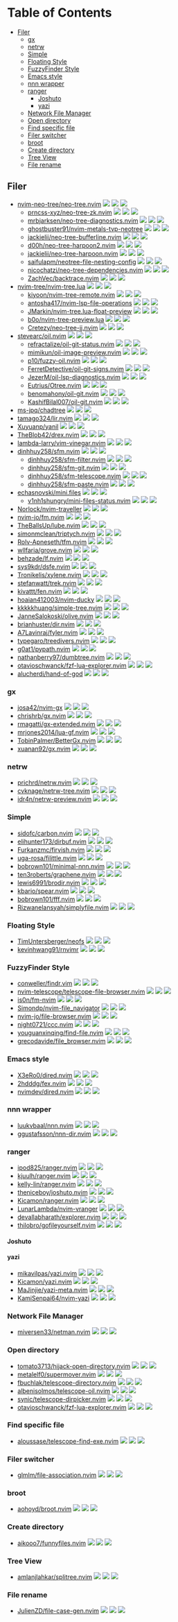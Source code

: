 # Table of Contents

<!-- toc -->

- [Filer](#filer)
  - [gx](#gx)
  - [netrw](#netrw)
  - [Simple](#simple)
  - [Floating Style](#floating-style)
  - [FuzzyFinder Style](#fuzzyfinder-style)
  - [Emacs style](#emacs-style)
  - [nnn wrapper](#nnn-wrapper)
  - [ranger](#ranger)
    - [Joshuto](#joshuto)
    - [yazi](#yazi)
  - [Network File Manager](#network-file-manager)
  - [Open directory](#open-directory)
  - [Find specific file](#find-specific-file)
  - [Filer switcher](#filer-switcher)
  - [broot](#broot)
  - [Create directory](#create-directory)
  - [Tree View](#tree-view)
  - [File rename](#file-rename)

<!-- tocstop -->

## Filer

- [nvim-neo-tree/neo-tree.nvim](https://github.com/nvim-neo-tree/neo-tree.nvim) ![](https://img.shields.io/github/stars/nvim-neo-tree/neo-tree.nvim) ![](https://img.shields.io/github/last-commit/nvim-neo-tree/neo-tree.nvim) ![](https://img.shields.io/github/commit-activity/y/nvim-neo-tree/neo-tree.nvim)
  - [prncss-xyz/neo-tree-zk.nvim](https://github.com/prncss-xyz/neo-tree-zk.nvim) ![](https://img.shields.io/github/stars/prncss-xyz/neo-tree-zk.nvim) ![](https://img.shields.io/github/last-commit/prncss-xyz/neo-tree-zk.nvim) ![](https://img.shields.io/github/commit-activity/y/prncss-xyz/neo-tree-zk.nvim)
  - [mrbjarksen/neo-tree-diagnostics.nvim](https://github.com/mrbjarksen/neo-tree-diagnostics.nvim) ![](https://img.shields.io/github/stars/mrbjarksen/neo-tree-diagnostics.nvim) ![](https://img.shields.io/github/last-commit/mrbjarksen/neo-tree-diagnostics.nvim) ![](https://img.shields.io/github/commit-activity/y/mrbjarksen/neo-tree-diagnostics.nvim)
  - [ghostbuster91/nvim-metals-tvp-neotree](https://github.com/ghostbuster91/nvim-metals-tvp-neotree) ![](https://img.shields.io/github/stars/ghostbuster91/nvim-metals-tvp-neotree) ![](https://img.shields.io/github/last-commit/ghostbuster91/nvim-metals-tvp-neotree) ![](https://img.shields.io/github/commit-activity/y/ghostbuster91/nvim-metals-tvp-neotree)
  - [jackielii/neo-tree-bufferline.nvim](https://github.com/jackielii/neo-tree-bufferline.nvim) ![](https://img.shields.io/github/stars/jackielii/neo-tree-bufferline.nvim) ![](https://img.shields.io/github/last-commit/jackielii/neo-tree-bufferline.nvim) ![](https://img.shields.io/github/commit-activity/y/jackielii/neo-tree-bufferline.nvim)
  - [d00h/neo-tree-harpoon2.nvim](https://github.com/d00h/neo-tree-harpoon2.nvim) ![](https://img.shields.io/github/stars/d00h/neo-tree-harpoon2.nvim) ![](https://img.shields.io/github/last-commit/d00h/neo-tree-harpoon2.nvim) ![](https://img.shields.io/github/commit-activity/y/d00h/neo-tree-harpoon2.nvim)
  - [jackielii/neo-tree-harpoon.nvim](https://github.com/jackielii/neo-tree-harpoon.nvim) ![](https://img.shields.io/github/stars/jackielii/neo-tree-harpoon.nvim) ![](https://img.shields.io/github/last-commit/jackielii/neo-tree-harpoon.nvim) ![](https://img.shields.io/github/commit-activity/y/jackielii/neo-tree-harpoon.nvim)
  - [saifulapm/neotree-file-nesting-config](https://github.com/saifulapm/neotree-file-nesting-config) ![](https://img.shields.io/github/stars/saifulapm/neotree-file-nesting-config) ![](https://img.shields.io/github/last-commit/saifulapm/neotree-file-nesting-config) ![](https://img.shields.io/github/commit-activity/y/saifulapm/neotree-file-nesting-config)
  - [nicochatzi/neo-tree-dependencies.nvim](https://github.com/nicochatzi/neo-tree-dependencies.nvim) ![](https://img.shields.io/github/stars/nicochatzi/neo-tree-dependencies.nvim) ![](https://img.shields.io/github/last-commit/nicochatzi/neo-tree-dependencies.nvim) ![](https://img.shields.io/github/commit-activity/y/nicochatzi/neo-tree-dependencies.nvim)
  - [ZachVec/backtrace.nvim](https://github.com/ZachVec/backtrace.nvim) ![](https://img.shields.io/github/stars/ZachVec/backtrace.nvim) ![](https://img.shields.io/github/last-commit/ZachVec/backtrace.nvim) ![](https://img.shields.io/github/commit-activity/y/ZachVec/backtrace.nvim)
- [nvim-tree/nvim-tree.lua](https://github.com/nvim-tree/nvim-tree.lua) ![](https://img.shields.io/github/stars/nvim-tree/nvim-tree.lua) ![](https://img.shields.io/github/last-commit/nvim-tree/nvim-tree.lua) ![](https://img.shields.io/github/commit-activity/y/nvim-tree/nvim-tree.lua)
  - [kiyoon/nvim-tree-remote.nvim](https://github.com/kiyoon/nvim-tree-remote.nvim) ![](https://img.shields.io/github/stars/kiyoon/nvim-tree-remote.nvim) ![](https://img.shields.io/github/last-commit/kiyoon/nvim-tree-remote.nvim) ![](https://img.shields.io/github/commit-activity/y/kiyoon/nvim-tree-remote.nvim)
  - [antosha417/nvim-lsp-file-operations](https://github.com/antosha417/nvim-lsp-file-operations) ![](https://img.shields.io/github/stars/antosha417/nvim-lsp-file-operations) ![](https://img.shields.io/github/last-commit/antosha417/nvim-lsp-file-operations) ![](https://img.shields.io/github/commit-activity/y/antosha417/nvim-lsp-file-operations)
  - [JMarkin/nvim-tree.lua-float-preview](https://github.com/JMarkin/nvim-tree.lua-float-preview) ![](https://img.shields.io/github/stars/JMarkin/nvim-tree.lua-float-preview) ![](https://img.shields.io/github/last-commit/JMarkin/nvim-tree.lua-float-preview) ![](https://img.shields.io/github/commit-activity/y/JMarkin/nvim-tree.lua-float-preview)
  - [b0o/nvim-tree-preview.lua](https://github.com/b0o/nvim-tree-preview.lua) ![](https://img.shields.io/github/stars/b0o/nvim-tree-preview.lua) ![](https://img.shields.io/github/last-commit/b0o/nvim-tree-preview.lua) ![](https://img.shields.io/github/commit-activity/y/b0o/nvim-tree-preview.lua)
  - [Cretezy/neo-tree-jj.nvim](https://github.com/Cretezy/neo-tree-jj.nvim) ![](https://img.shields.io/github/stars/Cretezy/neo-tree-jj.nvim) ![](https://img.shields.io/github/last-commit/Cretezy/neo-tree-jj.nvim) ![](https://img.shields.io/github/commit-activity/y/Cretezy/neo-tree-jj.nvim)
- [stevearc/oil.nvim](https://github.com/stevearc/oil.nvim) ![](https://img.shields.io/github/stars/stevearc/oil.nvim) ![](https://img.shields.io/github/last-commit/stevearc/oil.nvim) ![](https://img.shields.io/github/commit-activity/y/stevearc/oil.nvim)
  - [refractalize/oil-git-status.nvim](https://github.com/refractalize/oil-git-status.nvim) ![](https://img.shields.io/github/stars/refractalize/oil-git-status.nvim) ![](https://img.shields.io/github/last-commit/refractalize/oil-git-status.nvim) ![](https://img.shields.io/github/commit-activity/y/refractalize/oil-git-status.nvim)
  - [mimikun/oil-image-preview.nvim](https://github.com/mimikun/oil-image-preview.nvim) ![](https://img.shields.io/github/stars/mimikun/oil-image-preview.nvim) ![](https://img.shields.io/github/last-commit/mimikun/oil-image-preview.nvim) ![](https://img.shields.io/github/commit-activity/y/mimikun/oil-image-preview.nvim)
  - [p10/fuzzy-oil.nvim](https://github.com/p10/fuzzy-oil.nvim) ![](https://img.shields.io/github/stars/p10/fuzzy-oil.nvim) ![](https://img.shields.io/github/last-commit/p10/fuzzy-oil.nvim) ![](https://img.shields.io/github/commit-activity/y/p10/fuzzy-oil.nvim)
  - [FerretDetective/oil-git-signs.nvim](https://github.com/FerretDetective/oil-git-signs.nvim) ![](https://img.shields.io/github/stars/FerretDetective/oil-git-signs.nvim) ![](https://img.shields.io/github/last-commit/FerretDetective/oil-git-signs.nvim) ![](https://img.shields.io/github/commit-activity/y/FerretDetective/oil-git-signs.nvim)
  - [JezerM/oil-lsp-diagnostics.nvim](https://github.com/JezerM/oil-lsp-diagnostics.nvim) ![](https://img.shields.io/github/stars/JezerM/oil-lsp-diagnostics.nvim) ![](https://img.shields.io/github/last-commit/JezerM/oil-lsp-diagnostics.nvim) ![](https://img.shields.io/github/commit-activity/y/JezerM/oil-lsp-diagnostics.nvim)
  - [Eutrius/Otree.nvim](https://github.com/Eutrius/Otree.nvim) ![](https://img.shields.io/github/stars/Eutrius/Otree.nvim) ![](https://img.shields.io/github/last-commit/Eutrius/Otree.nvim) ![](https://img.shields.io/github/commit-activity/y/Eutrius/Otree.nvim)
  - [benomahony/oil-git.nvim](https://github.com/benomahony/oil-git.nvim) ![](https://img.shields.io/github/stars/benomahony/oil-git.nvim) ![](https://img.shields.io/github/last-commit/benomahony/oil-git.nvim) ![](https://img.shields.io/github/commit-activity/y/benomahony/oil-git.nvim)
  - [KashifBilal007/oil-git.nvim](https://github.com/KashifBilal007/oil-git.nvim) ![](https://img.shields.io/github/stars/KashifBilal007/oil-git.nvim) ![](https://img.shields.io/github/last-commit/KashifBilal007/oil-git.nvim) ![](https://img.shields.io/github/commit-activity/y/KashifBilal007/oil-git.nvim)
- [ms-jpq/chadtree](https://github.com/ms-jpq/chadtree) ![](https://img.shields.io/github/stars/ms-jpq/chadtree) ![](https://img.shields.io/github/last-commit/ms-jpq/chadtree) ![](https://img.shields.io/github/commit-activity/y/ms-jpq/chadtree)
- [tamago324/lir.nvim](https://github.com/tamago324/lir.nvim) ![](https://img.shields.io/github/stars/tamago324/lir.nvim) ![](https://img.shields.io/github/last-commit/tamago324/lir.nvim) ![](https://img.shields.io/github/commit-activity/y/tamago324/lir.nvim)
- [Xuyuanp/yanil](https://github.com/Xuyuanp/yanil) ![](https://img.shields.io/github/stars/Xuyuanp/yanil) ![](https://img.shields.io/github/last-commit/Xuyuanp/yanil) ![](https://img.shields.io/github/commit-activity/y/Xuyuanp/yanil)
- [TheBlob42/drex.nvim](https://github.com/TheBlob42/drex.nvim) ![](https://img.shields.io/github/stars/TheBlob42/drex.nvim) ![](https://img.shields.io/github/last-commit/TheBlob42/drex.nvim) ![](https://img.shields.io/github/commit-activity/y/TheBlob42/drex.nvim)
- [lambda-larry/vim-vinegar.nvim](https://github.com/lambda-larry/vim-vinegar.nvim) ![](https://img.shields.io/github/stars/lambda-larry/vim-vinegar.nvim) ![](https://img.shields.io/github/last-commit/lambda-larry/vim-vinegar.nvim) ![](https://img.shields.io/github/commit-activity/y/lambda-larry/vim-vinegar.nvim)
- [dinhhuy258/sfm.nvim](https://github.com/dinhhuy258/sfm.nvim) ![](https://img.shields.io/github/stars/dinhhuy258/sfm.nvim) ![](https://img.shields.io/github/last-commit/dinhhuy258/sfm.nvim) ![](https://img.shields.io/github/commit-activity/y/dinhhuy258/sfm.nvim)
  - [dinhhuy258/sfm-filter.nvim](https://github.com/dinhhuy258/sfm-filter.nvim) ![](https://img.shields.io/github/stars/dinhhuy258/sfm-filter.nvim) ![](https://img.shields.io/github/last-commit/dinhhuy258/sfm-filter.nvim) ![](https://img.shields.io/github/commit-activity/y/dinhhuy258/sfm-filter.nvim)
  - [dinhhuy258/sfm-git.nvim](https://github.com/dinhhuy258/sfm-git.nvim) ![](https://img.shields.io/github/stars/dinhhuy258/sfm-git.nvim) ![](https://img.shields.io/github/last-commit/dinhhuy258/sfm-git.nvim) ![](https://img.shields.io/github/commit-activity/y/dinhhuy258/sfm-git.nvim)
  - [dinhhuy258/sfm-telescope.nvim](https://github.com/dinhhuy258/sfm-telescope.nvim) ![](https://img.shields.io/github/stars/dinhhuy258/sfm-telescope.nvim) ![](https://img.shields.io/github/last-commit/dinhhuy258/sfm-telescope.nvim) ![](https://img.shields.io/github/commit-activity/y/dinhhuy258/sfm-telescope.nvim)
  - [dinhhuy258/sfm-paste.nvim](https://github.com/dinhhuy258/sfm-paste.nvim) ![](https://img.shields.io/github/stars/dinhhuy258/sfm-paste.nvim) ![](https://img.shields.io/github/last-commit/dinhhuy258/sfm-paste.nvim) ![](https://img.shields.io/github/commit-activity/y/dinhhuy258/sfm-paste.nvim)
- [echasnovski/mini.files](https://github.com/echasnovski/mini.files) ![](https://img.shields.io/github/stars/echasnovski/mini.files) ![](https://img.shields.io/github/last-commit/echasnovski/mini.files) ![](https://img.shields.io/github/commit-activity/y/echasnovski/mini.files)
  - [v1nh1shungry/mini-files-status.nvim](https://github.com/v1nh1shungry/mini-files-status.nvim) ![](https://img.shields.io/github/stars/v1nh1shungry/mini-files-status.nvim) ![](https://img.shields.io/github/last-commit/v1nh1shungry/mini-files-status.nvim) ![](https://img.shields.io/github/commit-activity/y/v1nh1shungry/mini-files-status.nvim)
- [Norlock/nvim-traveller](https://github.com/Norlock/nvim-traveller) ![](https://img.shields.io/github/stars/Norlock/nvim-traveller) ![](https://img.shields.io/github/last-commit/Norlock/nvim-traveller) ![](https://img.shields.io/github/commit-activity/y/Norlock/nvim-traveller)
- [nvim-jo/fm.nvim](https://github.com/nvim-jo/fm.nvim) ![](https://img.shields.io/github/stars/nvim-jo/fm.nvim) ![](https://img.shields.io/github/last-commit/nvim-jo/fm.nvim) ![](https://img.shields.io/github/commit-activity/y/nvim-jo/fm.nvim)
- [TheBallsUp/lube.nvim](https://github.com/TheBallsUp/lube.nvim) ![](https://img.shields.io/github/stars/TheBallsUp/lube.nvim) ![](https://img.shields.io/github/last-commit/TheBallsUp/lube.nvim) ![](https://img.shields.io/github/commit-activity/y/TheBallsUp/lube.nvim)
- [simonmclean/triptych.nvim](https://github.com/simonmclean/triptych.nvim) ![](https://img.shields.io/github/stars/simonmclean/triptych.nvim) ![](https://img.shields.io/github/last-commit/simonmclean/triptych.nvim) ![](https://img.shields.io/github/commit-activity/y/simonmclean/triptych.nvim)
- [Rolv-Apneseth/tfm.nvim](https://github.com/Rolv-Apneseth/tfm.nvim) ![](https://img.shields.io/github/stars/Rolv-Apneseth/tfm.nvim) ![](https://img.shields.io/github/last-commit/Rolv-Apneseth/tfm.nvim) ![](https://img.shields.io/github/commit-activity/y/Rolv-Apneseth/tfm.nvim)
- [wllfaria/grove.nvim](https://github.com/wllfaria/grove.nvim) ![](https://img.shields.io/github/stars/wllfaria/grove.nvim) ![](https://img.shields.io/github/last-commit/wllfaria/grove.nvim) ![](https://img.shields.io/github/commit-activity/y/wllfaria/grove.nvim)
- [behzade/lf.nvim](https://github.com/behzade/lf.nvim) ![](https://img.shields.io/github/stars/behzade/lf.nvim) ![](https://img.shields.io/github/last-commit/behzade/lf.nvim) ![](https://img.shields.io/github/commit-activity/y/behzade/lf.nvim)
- [sys9kdr/dsfe.nvim](https://github.com/sys9kdr/dsfe.nvim) ![](https://img.shields.io/github/stars/sys9kdr/dsfe.nvim) ![](https://img.shields.io/github/last-commit/sys9kdr/dsfe.nvim) ![](https://img.shields.io/github/commit-activity/y/sys9kdr/dsfe.nvim)
- [Tronikelis/xylene.nvim](https://github.com/Tronikelis/xylene.nvim) ![](https://img.shields.io/github/stars/Tronikelis/xylene.nvim) ![](https://img.shields.io/github/last-commit/Tronikelis/xylene.nvim) ![](https://img.shields.io/github/commit-activity/y/Tronikelis/xylene.nvim)
- [stefanwatt/trek.nvim](https://github.com/stefanwatt/trek.nvim) ![](https://img.shields.io/github/stars/stefanwatt/trek.nvim) ![](https://img.shields.io/github/last-commit/stefanwatt/trek.nvim) ![](https://img.shields.io/github/commit-activity/y/stefanwatt/trek.nvim)
- [kivattt/fen.nvim](https://github.com/kivattt/fen.nvim) ![](https://img.shields.io/github/stars/kivattt/fen.nvim) ![](https://img.shields.io/github/last-commit/kivattt/fen.nvim) ![](https://img.shields.io/github/commit-activity/y/kivattt/fen.nvim)
- [hoaian412003/nvim-ducky](https://github.com/hoaian412003/nvim-ducky) ![](https://img.shields.io/github/stars/hoaian412003/nvim-ducky) ![](https://img.shields.io/github/last-commit/hoaian412003/nvim-ducky) ![](https://img.shields.io/github/commit-activity/y/hoaian412003/nvim-ducky)
- [kkkkkhuang/simple-tree.nvim](https://github.com/kkkkkhuang/simple-tree.nvim) ![](https://img.shields.io/github/stars/kkkkkhuang/simple-tree.nvim) ![](https://img.shields.io/github/last-commit/kkkkkhuang/simple-tree.nvim) ![](https://img.shields.io/github/commit-activity/y/kkkkkhuang/simple-tree.nvim)
- [JanneSalokoski/olive.nvim](https://github.com/JanneSalokoski/olive.nvim) ![](https://img.shields.io/github/stars/JanneSalokoski/olive.nvim) ![](https://img.shields.io/github/last-commit/JanneSalokoski/olive.nvim) ![](https://img.shields.io/github/commit-activity/y/JanneSalokoski/olive.nvim)
- [brianhuster/dir.nvim](https://github.com/brianhuster/dir.nvim) ![](https://img.shields.io/github/stars/brianhuster/dir.nvim) ![](https://img.shields.io/github/last-commit/brianhuster/dir.nvim) ![](https://img.shields.io/github/commit-activity/y/brianhuster/dir.nvim)
- [A7Lavinraj/fyler.nvim](https://github.com/A7Lavinraj/fyler.nvim) ![](https://img.shields.io/github/stars/A7Lavinraj/fyler.nvim) ![](https://img.shields.io/github/last-commit/A7Lavinraj/fyler.nvim) ![](https://img.shields.io/github/commit-activity/y/A7Lavinraj/fyler.nvim)
- [typegaro/treedivers.nvim](https://github.com/typegaro/treedivers.nvim) ![](https://img.shields.io/github/stars/typegaro/treedivers.nvim) ![](https://img.shields.io/github/last-commit/typegaro/treedivers.nvim) ![](https://img.shields.io/github/commit-activity/y/typegaro/treedivers.nvim)
- [g0at1/pypath.nvim](https://github.com/g0at1/pypath.nvim) ![](https://img.shields.io/github/stars/g0at1/pypath.nvim) ![](https://img.shields.io/github/last-commit/g0at1/pypath.nvim) ![](https://img.shields.io/github/commit-activity/y/g0at1/pypath.nvim)
- [nathanberry97/dumbtree.nvim](https://github.com/nathanberry97/dumbtree.nvim) ![](https://img.shields.io/github/stars/nathanberry97/dumbtree.nvim) ![](https://img.shields.io/github/last-commit/nathanberry97/dumbtree.nvim) ![](https://img.shields.io/github/commit-activity/y/nathanberry97/dumbtree.nvim)
- [otavioschwanck/fzf-lua-explorer.nvim](https://github.com/otavioschwanck/fzf-lua-explorer.nvim) ![](https://img.shields.io/github/stars/otavioschwanck/fzf-lua-explorer.nvim) ![](https://img.shields.io/github/last-commit/otavioschwanck/fzf-lua-explorer.nvim) ![](https://img.shields.io/github/commit-activity/y/otavioschwanck/fzf-lua-explorer.nvim)
- [alucherdi/hand-of-god](https://github.com/alucherdi/hand-of-god) ![](https://img.shields.io/github/stars/alucherdi/hand-of-god) ![](https://img.shields.io/github/last-commit/alucherdi/hand-of-god) ![](https://img.shields.io/github/commit-activity/y/alucherdi/hand-of-god)

### gx

- [josa42/nvim-gx](https://github.com/josa42/nvim-gx) ![](https://img.shields.io/github/stars/josa42/nvim-gx) ![](https://img.shields.io/github/last-commit/josa42/nvim-gx) ![](https://img.shields.io/github/commit-activity/y/josa42/nvim-gx)
- [chrishrb/gx.nvim](https://github.com/chrishrb/gx.nvim) ![](https://img.shields.io/github/stars/chrishrb/gx.nvim) ![](https://img.shields.io/github/last-commit/chrishrb/gx.nvim) ![](https://img.shields.io/github/commit-activity/y/chrishrb/gx.nvim)
- [rmagatti/gx-extended.nvim](https://github.com/rmagatti/gx-extended.nvim) ![](https://img.shields.io/github/stars/rmagatti/gx-extended.nvim) ![](https://img.shields.io/github/last-commit/rmagatti/gx-extended.nvim) ![](https://img.shields.io/github/commit-activity/y/rmagatti/gx-extended.nvim)
- [mrjones2014/lua-gf.nvim](https://github.com/mrjones2014/lua-gf.nvim) ![](https://img.shields.io/github/stars/mrjones2014/lua-gf.nvim) ![](https://img.shields.io/github/last-commit/mrjones2014/lua-gf.nvim) ![](https://img.shields.io/github/commit-activity/y/mrjones2014/lua-gf.nvim)
- [TobinPalmer/BetterGx.nvim](https://github.com/TobinPalmer/BetterGx.nvim) ![](https://img.shields.io/github/stars/TobinPalmer/BetterGx.nvim) ![](https://img.shields.io/github/last-commit/TobinPalmer/BetterGx.nvim) ![](https://img.shields.io/github/commit-activity/y/TobinPalmer/BetterGx.nvim)
- [xuanan92/gx.nvim](https://github.com/xuanan92/gx.nvim) ![](https://img.shields.io/github/stars/xuanan92/gx.nvim) ![](https://img.shields.io/github/last-commit/xuanan92/gx.nvim) ![](https://img.shields.io/github/commit-activity/y/xuanan92/gx.nvim)

### netrw

- [prichrd/netrw.nvim](https://github.com/prichrd/netrw.nvim) ![](https://img.shields.io/github/stars/prichrd/netrw.nvim) ![](https://img.shields.io/github/last-commit/prichrd/netrw.nvim) ![](https://img.shields.io/github/commit-activity/y/prichrd/netrw.nvim)
- [cvknage/netrw-tree.nvim](https://github.com/cvknage/netrw-tree.nvim) ![](https://img.shields.io/github/stars/cvknage/netrw-tree.nvim) ![](https://img.shields.io/github/last-commit/cvknage/netrw-tree.nvim) ![](https://img.shields.io/github/commit-activity/y/cvknage/netrw-tree.nvim)
- [idr4n/netrw-preview.nvim](https://github.com/idr4n/netrw-preview.nvim) ![](https://img.shields.io/github/stars/idr4n/netrw-preview.nvim) ![](https://img.shields.io/github/last-commit/idr4n/netrw-preview.nvim) ![](https://img.shields.io/github/commit-activity/y/idr4n/netrw-preview.nvim)

### Simple

- [sidofc/carbon.nvim](https://github.com/sidofc/carbon.nvim) ![](https://img.shields.io/github/stars/sidofc/carbon.nvim) ![](https://img.shields.io/github/last-commit/sidofc/carbon.nvim) ![](https://img.shields.io/github/commit-activity/y/sidofc/carbon.nvim)
- [elihunter173/dirbuf.nvim](https://github.com/elihunter173/dirbuf.nvim) ![](https://img.shields.io/github/stars/elihunter173/dirbuf.nvim) ![](https://img.shields.io/github/last-commit/elihunter173/dirbuf.nvim) ![](https://img.shields.io/github/commit-activity/y/elihunter173/dirbuf.nvim)
- [Furkanzmc/firvish.nvim](https://github.com/Furkanzmc/firvish.nvim) ![](https://img.shields.io/github/stars/Furkanzmc/firvish.nvim) ![](https://img.shields.io/github/last-commit/Furkanzmc/firvish.nvim) ![](https://img.shields.io/github/commit-activity/y/Furkanzmc/firvish.nvim)
- [uga-rosa/filittle.nvim](https://github.com/uga-rosa/filittle.nvim) ![](https://img.shields.io/github/stars/uga-rosa/filittle.nvim) ![](https://img.shields.io/github/last-commit/uga-rosa/filittle.nvim) ![](https://img.shields.io/github/commit-activity/y/uga-rosa/filittle.nvim)
- [bobrown101/minimal-nnn.nvim](https://github.com/bobrown101/minimal-nnn.nvim) ![](https://img.shields.io/github/stars/bobrown101/minimal-nnn.nvim) ![](https://img.shields.io/github/last-commit/bobrown101/minimal-nnn.nvim) ![](https://img.shields.io/github/commit-activity/y/bobrown101/minimal-nnn.nvim)
- [ten3roberts/graphene.nvim](https://github.com/ten3roberts/graphene.nvim) ![](https://img.shields.io/github/stars/ten3roberts/graphene.nvim) ![](https://img.shields.io/github/last-commit/ten3roberts/graphene.nvim) ![](https://img.shields.io/github/commit-activity/y/ten3roberts/graphene.nvim)
- [lewis6991/brodir.nvim](https://github.com/lewis6991/brodir.nvim) ![](https://img.shields.io/github/stars/lewis6991/brodir.nvim) ![](https://img.shields.io/github/last-commit/lewis6991/brodir.nvim) ![](https://img.shields.io/github/commit-activity/y/lewis6991/brodir.nvim)
- [kbario/spear.nvim](https://github.com/kbario/spear.nvim) ![](https://img.shields.io/github/stars/kbario/spear.nvim) ![](https://img.shields.io/github/last-commit/kbario/spear.nvim) ![](https://img.shields.io/github/commit-activity/y/kbario/spear.nvim)
- [bobrown101/fff.nvim](https://github.com/bobrown101/fff.nvim) ![](https://img.shields.io/github/stars/bobrown101/fff.nvim) ![](https://img.shields.io/github/last-commit/bobrown101/fff.nvim) ![](https://img.shields.io/github/commit-activity/y/bobrown101/fff.nvim)
- [Rizwanelansyah/simplyfile.nvim](https://github.com/Rizwanelansyah/simplyfile.nvim) ![](https://img.shields.io/github/stars/Rizwanelansyah/simplyfile.nvim) ![](https://img.shields.io/github/last-commit/Rizwanelansyah/simplyfile.nvim) ![](https://img.shields.io/github/commit-activity/y/Rizwanelansyah/simplyfile.nvim)

### Floating Style

- [TimUntersberger/neofs](https://github.com/TimUntersberger/neofs) ![](https://img.shields.io/github/stars/TimUntersberger/neofs) ![](https://img.shields.io/github/last-commit/TimUntersberger/neofs) ![](https://img.shields.io/github/commit-activity/y/TimUntersberger/neofs)
- [kevinhwang91/rnvimr](https://github.com/kevinhwang91/rnvimr) ![](https://img.shields.io/github/stars/kevinhwang91/rnvimr) ![](https://img.shields.io/github/last-commit/kevinhwang91/rnvimr) ![](https://img.shields.io/github/commit-activity/y/kevinhwang91/rnvimr)

### FuzzyFinder Style

- [conweller/findr.vim](https://github.com/conweller/findr.vim) ![](https://img.shields.io/github/stars/conweller/findr.vim) ![](https://img.shields.io/github/last-commit/conweller/findr.vim) ![](https://img.shields.io/github/commit-activity/y/conweller/findr.vim)
- [nvim-telescope/telescope-file-browser.nvim](https://github.com/nvim-telescope/telescope-file-browser.nvim) ![](https://img.shields.io/github/stars/nvim-telescope/telescope-file-browser.nvim) ![](https://img.shields.io/github/last-commit/nvim-telescope/telescope-file-browser.nvim) ![](https://img.shields.io/github/commit-activity/y/nvim-telescope/telescope-file-browser.nvim)
- [is0n/fm-nvim](https://github.com/is0n/fm-nvim) ![](https://img.shields.io/github/stars/is0n/fm-nvim) ![](https://img.shields.io/github/last-commit/is0n/fm-nvim) ![](https://img.shields.io/github/commit-activity/y/is0n/fm-nvim)
- [Simondp/nvim-file_navigator](https://github.com/Simondp/nvim-file_navigator) ![](https://img.shields.io/github/stars/Simondp/nvim-file_navigator) ![](https://img.shields.io/github/last-commit/Simondp/nvim-file_navigator) ![](https://img.shields.io/github/commit-activity/y/Simondp/nvim-file_navigator)
- [nvim-jo/file-browser.nvim](https://github.com/nvim-jo/file-browser.nvim) ![](https://img.shields.io/github/stars/nvim-jo/file-browser.nvim) ![](https://img.shields.io/github/last-commit/nvim-jo/file-browser.nvim) ![](https://img.shields.io/github/commit-activity/y/nvim-jo/file-browser.nvim)
- [night0721/ccc.nvim](https://github.com/night0721/ccc.nvim) ![](https://img.shields.io/github/stars/night0721/ccc.nvim) ![](https://img.shields.io/github/last-commit/night0721/ccc.nvim) ![](https://img.shields.io/github/commit-activity/y/night0721/ccc.nvim)
- [youguanxinqing/find-file.nvim](https://github.com/youguanxinqing/find-file.nvim) ![](https://img.shields.io/github/stars/youguanxinqing/find-file.nvim) ![](https://img.shields.io/github/last-commit/youguanxinqing/find-file.nvim) ![](https://img.shields.io/github/commit-activity/y/youguanxinqing/find-file.nvim)
- [grecodavide/file_browser.nvim](https://github.com/grecodavide/file_browser.nvim) ![](https://img.shields.io/github/stars/grecodavide/file_browser.nvim) ![](https://img.shields.io/github/last-commit/grecodavide/file_browser.nvim) ![](https://img.shields.io/github/commit-activity/y/grecodavide/file_browser.nvim)

### Emacs style

- [X3eRo0/dired.nvim](https://github.com/X3eRo0/dired.nvim) ![](https://img.shields.io/github/stars/X3eRo0/dired.nvim) ![](https://img.shields.io/github/last-commit/X3eRo0/dired.nvim) ![](https://img.shields.io/github/commit-activity/y/X3eRo0/dired.nvim)
- [2hdddg/fex.nvim](https://github.com/2hdddg/fex.nvim) ![](https://img.shields.io/github/stars/2hdddg/fex.nvim) ![](https://img.shields.io/github/last-commit/2hdddg/fex.nvim) ![](https://img.shields.io/github/commit-activity/y/2hdddg/fex.nvim)
- [nvimdev/dired.nvim](https://github.com/nvimdev/dired.nvim) ![](https://img.shields.io/github/stars/nvimdev/dired.nvim) ![](https://img.shields.io/github/last-commit/nvimdev/dired.nvim) ![](https://img.shields.io/github/commit-activity/y/nvimdev/dired.nvim)

### nnn wrapper

- [luukvbaal/nnn.nvim](https://github.com/luukvbaal/nnn.nvim) ![](https://img.shields.io/github/stars/luukvbaal/nnn.nvim) ![](https://img.shields.io/github/last-commit/luukvbaal/nnn.nvim) ![](https://img.shields.io/github/commit-activity/y/luukvbaal/nnn.nvim)
- [ggustafsson/nnn-dir.nvim](https://github.com/ggustafsson/nnn-dir.nvim) ![](https://img.shields.io/github/stars/ggustafsson/nnn-dir.nvim) ![](https://img.shields.io/github/last-commit/ggustafsson/nnn-dir.nvim) ![](https://img.shields.io/github/commit-activity/y/ggustafsson/nnn-dir.nvim)

### ranger

- [ipod825/ranger.nvim](https://github.com/ipod825/ranger.nvim) ![](https://img.shields.io/github/stars/ipod825/ranger.nvim) ![](https://img.shields.io/github/last-commit/ipod825/ranger.nvim) ![](https://img.shields.io/github/commit-activity/y/ipod825/ranger.nvim)
- [kjuulh/ranger.nvim](https://github.com/kjuulh/ranger.nvim) ![](https://img.shields.io/github/stars/kjuulh/ranger.nvim) ![](https://img.shields.io/github/last-commit/kjuulh/ranger.nvim) ![](https://img.shields.io/github/commit-activity/y/kjuulh/ranger.nvim)
- [kelly-lin/ranger.nvim](https://github.com/kelly-lin/ranger.nvim) ![](https://img.shields.io/github/stars/kelly-lin/ranger.nvim) ![](https://img.shields.io/github/last-commit/kelly-lin/ranger.nvim) ![](https://img.shields.io/github/commit-activity/y/kelly-lin/ranger.nvim)
- [theniceboy/joshuto.nvim](https://github.com/theniceboy/joshuto.nvim) ![](https://img.shields.io/github/stars/theniceboy/joshuto.nvim) ![](https://img.shields.io/github/last-commit/theniceboy/joshuto.nvim) ![](https://img.shields.io/github/commit-activity/y/theniceboy/joshuto.nvim)
- [Kicamon/ranger.nvim](https://github.com/Kicamon/ranger.nvim) ![](https://img.shields.io/github/stars/Kicamon/ranger.nvim) ![](https://img.shields.io/github/last-commit/Kicamon/ranger.nvim) ![](https://img.shields.io/github/commit-activity/y/Kicamon/ranger.nvim)
- [LunarLambda/nvim-vranger](https://github.com/LunarLambda/nvim-vranger) ![](https://img.shields.io/github/stars/LunarLambda/nvim-vranger) ![](https://img.shields.io/github/last-commit/LunarLambda/nvim-vranger) ![](https://img.shields.io/github/commit-activity/y/LunarLambda/nvim-vranger)
- [devallabharath/explorer.nvim](https://github.com/devallabharath/explorer.nvim) ![](https://img.shields.io/github/stars/devallabharath/explorer.nvim) ![](https://img.shields.io/github/last-commit/devallabharath/explorer.nvim) ![](https://img.shields.io/github/commit-activity/y/devallabharath/explorer.nvim)
- [thilobro/gofileyourself.nvim](https://github.com/thilobro/gofileyourself.nvim) ![](https://img.shields.io/github/stars/thilobro/gofileyourself.nvim) ![](https://img.shields.io/github/last-commit/thilobro/gofileyourself.nvim) ![](https://img.shields.io/github/commit-activity/y/thilobro/gofileyourself.nvim)

#### Joshuto

#### yazi

- [mikavilpas/yazi.nvim](https://github.com/mikavilpas/yazi.nvim) ![](https://img.shields.io/github/stars/mikavilpas/yazi.nvim) ![](https://img.shields.io/github/last-commit/mikavilpas/yazi.nvim) ![](https://img.shields.io/github/commit-activity/y/mikavilpas/yazi.nvim)
- [Kicamon/yazi.nvim](https://github.com/Kicamon/yazi.nvim) ![](https://img.shields.io/github/stars/Kicamon/yazi.nvim) ![](https://img.shields.io/github/last-commit/Kicamon/yazi.nvim) ![](https://img.shields.io/github/commit-activity/y/Kicamon/yazi.nvim)
- [MaJinjie/yazi-meta.nvim](https://github.com/MaJinjie/yazi-meta.nvim) ![](https://img.shields.io/github/stars/MaJinjie/yazi-meta.nvim) ![](https://img.shields.io/github/last-commit/MaJinjie/yazi-meta.nvim) ![](https://img.shields.io/github/commit-activity/y/MaJinjie/yazi-meta.nvim)
- [KamiSenpai64/nvim-yazi](https://github.com/KamiSenpai64/nvim-yazi) ![](https://img.shields.io/github/stars/KamiSenpai64/nvim-yazi) ![](https://img.shields.io/github/last-commit/KamiSenpai64/nvim-yazi) ![](https://img.shields.io/github/commit-activity/y/KamiSenpai64/nvim-yazi)

### Network File Manager

- [miversen33/netman.nvim](https://github.com/miversen33/netman.nvim) ![](https://img.shields.io/github/stars/miversen33/netman.nvim) ![](https://img.shields.io/github/last-commit/miversen33/netman.nvim) ![](https://img.shields.io/github/commit-activity/y/miversen33/netman.nvim)

### Open directory

- [tomato3713/hijack-open-directory.nvim](https://github.com/tomato3713/hijack-open-directory.nvim) ![](https://img.shields.io/github/stars/tomato3713/hijack-open-directory.nvim) ![](https://img.shields.io/github/last-commit/tomato3713/hijack-open-directory.nvim) ![](https://img.shields.io/github/commit-activity/y/tomato3713/hijack-open-directory.nvim)
- [metalelf0/supermover.nvim](https://github.com/metalelf0/supermover.nvim) ![](https://img.shields.io/github/stars/metalelf0/supermover.nvim) ![](https://img.shields.io/github/last-commit/metalelf0/supermover.nvim) ![](https://img.shields.io/github/commit-activity/y/metalelf0/supermover.nvim)
- [fbuchlak/telescope-directory.nvim](https://github.com/fbuchlak/telescope-directory.nvim) ![](https://img.shields.io/github/stars/fbuchlak/telescope-directory.nvim) ![](https://img.shields.io/github/last-commit/fbuchlak/telescope-directory.nvim) ![](https://img.shields.io/github/commit-activity/y/fbuchlak/telescope-directory.nvim)
- [albenisolmos/telescope-oil.nvim](https://github.com/albenisolmos/telescope-oil.nvim) ![](https://img.shields.io/github/stars/albenisolmos/telescope-oil.nvim) ![](https://img.shields.io/github/last-commit/albenisolmos/telescope-oil.nvim) ![](https://img.shields.io/github/commit-activity/y/albenisolmos/telescope-oil.nvim)
- [synic/telescope-dirpicker.nvim](https://github.com/synic/telescope-dirpicker.nvim) ![](https://img.shields.io/github/stars/synic/telescope-dirpicker.nvim) ![](https://img.shields.io/github/last-commit/synic/telescope-dirpicker.nvim) ![](https://img.shields.io/github/commit-activity/y/synic/telescope-dirpicker.nvim)
- [otavioschwanck/fzf-lua-explorer.nvim](https://github.com/otavioschwanck/fzf-lua-explorer.nvim) ![](https://img.shields.io/github/stars/otavioschwanck/fzf-lua-explorer.nvim) ![](https://img.shields.io/github/last-commit/otavioschwanck/fzf-lua-explorer.nvim) ![](https://img.shields.io/github/commit-activity/y/otavioschwanck/fzf-lua-explorer.nvim)

### Find specific file

- [aloussase/telescope-find-exe.nvim](https://github.com/aloussase/telescope-find-exe.nvim) ![](https://img.shields.io/github/stars/aloussase/telescope-find-exe.nvim) ![](https://img.shields.io/github/last-commit/aloussase/telescope-find-exe.nvim) ![](https://img.shields.io/github/commit-activity/y/aloussase/telescope-find-exe.nvim)

### Filer switcher

- [glmlm/file-association.nvim](https://github.com/glmlm/file-association.nvim) ![](https://img.shields.io/github/stars/glmlm/file-association.nvim) ![](https://img.shields.io/github/last-commit/glmlm/file-association.nvim) ![](https://img.shields.io/github/commit-activity/y/glmlm/file-association.nvim)

### broot

- [aohoyd/broot.nvim](https://github.com/aohoyd/broot.nvim) ![](https://img.shields.io/github/stars/aohoyd/broot.nvim) ![](https://img.shields.io/github/last-commit/aohoyd/broot.nvim) ![](https://img.shields.io/github/commit-activity/y/aohoyd/broot.nvim)

### Create directory

- [aikooo7/funnyfiles.nvim](https://github.com/aikooo7/funnyfiles.nvim) ![](https://img.shields.io/github/stars/aikooo7/funnyfiles.nvim) ![](https://img.shields.io/github/last-commit/aikooo7/funnyfiles.nvim) ![](https://img.shields.io/github/commit-activity/y/aikooo7/funnyfiles.nvim)

### Tree View

- [amlanjlahkar/splitree.nvim](https://github.com/amlanjlahkar/splitree.nvim) ![](https://img.shields.io/github/stars/amlanjlahkar/splitree.nvim) ![](https://img.shields.io/github/last-commit/amlanjlahkar/splitree.nvim) ![](https://img.shields.io/github/commit-activity/y/amlanjlahkar/splitree.nvim)

### File rename

- [JulienZD/file-case-gen.nvim](https://github.com/JulienZD/file-case-gen.nvim) ![](https://img.shields.io/github/stars/JulienZD/file-case-gen.nvim) ![](https://img.shields.io/github/last-commit/JulienZD/file-case-gen.nvim) ![](https://img.shields.io/github/commit-activity/y/JulienZD/file-case-gen.nvim)
